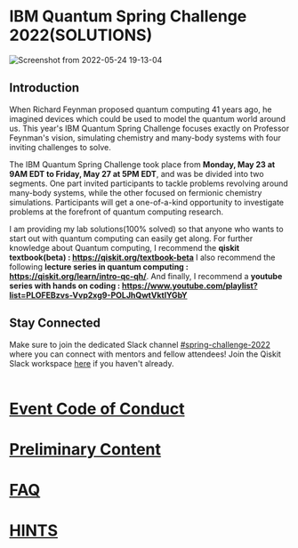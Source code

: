 # IBM Quantum Spring Challenge 2022(SOLUTIONS)


![Screenshot from 2022-05-24 19-13-04](https://user-images.githubusercontent.com/68440833/172185949-bb007ff6-ac4b-40a6-920e-721ff8d87db1.png)

## Introduction


 
When Richard Feynman proposed quantum computing 41 years ago, he imagined devices which could be used to model the quantum world around us. This year's IBM Quantum Spring Challenge focuses exactly on Professor Feynman's vision, simulating chemistry and many-body systems with four inviting challenges to solve.

The IBM Quantum Spring Challenge took place from **Monday, May 23 at 9AM EDT to Friday, May 27 at 5PM EDT**, and was be divided into two segments. One part  invited participants to tackle problems revolving around many-body systems, while the other focused on fermionic chemistry simulations. Participants will get a one-of-a-kind opportunity to investigate problems at the forefront of quantum computing research.

I am providing my lab solutions(100% solved) so that anyone who wants to start out with quantum computing can easily get along. For further knowledge about Quantum computing, I recommend  the **qiskit textbook(beta) : https://qiskit.org/textbook-beta** I also recommend the following **lecture series in quantum computing : https://qiskit.org/learn/intro-qc-qh/**. And finally, I recommend  a **youtube series with hands on coding : https://www.youtube.com/playlist?list=PLOFEBzvs-Vvp2xg9-POLJhQwtVktlYGbY**

## Stay Connected 
Make sure to join the dedicated Slack channel [#spring-challenge-2022](https://qiskit.slack.com/archives/C03BRNA9UQY) where you can connect with mentors and fellow attendees! Join the Qiskit Slack workspace [here](https://ibm.co/joinqiskitslack) if you haven't already.
<br><br>
# [Event Code of Conduct](https://github.com/qiskit-community/ibm-quantum-spring-challenge-2022/blob/main/Code%20of%20Conduct.md#code-of-conduct-for-participation)

# [Preliminary Content](https://github.com/qiskit-community/ibm-quantum-spring-challenge-2022/blob/main/Preliminary%20Content.md)

# [FAQ](https://github.com/qiskit-community/ibm-quantum-spring-challenge-2022/blob/main/faq.md)

# [HINTS](https://github.com/qiskit-community/ibm-quantum-spring-challenge-2022/blob/main/Hints..md)

